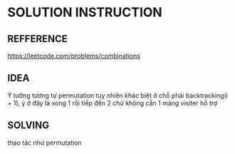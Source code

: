 # SOLUTION INSTRUCTION

## REFFERENCE

https://leetcode.com/problems/combinations

## IDEA

Ý tưởng tương tự permutation
tuy nhiên khác biệt ở chỗ phải backtracking(i + 1), ý ở đây là xong 1 rồi tiếp đến 2 chứ không cần 1 mảng visiter hỗ trợ

## SOLVING

thao tác như permutation
